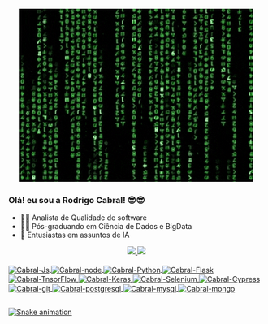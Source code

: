 <h4 align="center">
 
![Matrix_gif](HatefulSeveralIbis-max-1mb.gif)

### Olá! eu sou a Rodrigo Cabral! 😎😎

- 👨‍💻 Analista de Qualidade de software
- 👨‍🎓 Pós-graduando em Ciência de Dados e BigData
- 🤖 Entusiastas em assuntos de IA

<div align="center">
  <a href="https://github.com/RodrigoOBC">
  <img height="180em" src="https://github-readme-stats.vercel.app/api?username=RodrigoOBC&show_icons=true&theme=tokyonight&include_all_commits=true&count_private=true"/>
  <img height="180em" src="https://github-readme-stats.vercel.app/api/top-langs/?username=RodrigoOBC&layout=compact&langs_count=7&theme=tokyonight"/>
</div>
  
<div style="display: inline_block"><br>
  <img align="center" alt="Cabral-Js" height="30" width="80" src="https://img.shields.io/badge/JavaScript-323330?style=for-the-badge&logo=javascript&logoColor=F7DF1E">
 <img align="center" alt="Cabral-node" height="60" width="80" src="https://img.icons8.com/color/48/000000/nodejs.png">
 <img align="center" alt="Cabral-Python" height="50" width="80" src="https://img.icons8.com/color/48/000000/python.png">
 <img align="center" alt="Cabral-Flask" height="30" width="80" src="https://img.shields.io/badge/Flask-000000?style=for-the-badge&logo=flask&logoColor=white">
  <img align="center" alt="Cabral-TnsorFlow" height="50" width="80" src="https://img.icons8.com/color/48/000000/tensorflow.png">
 <img align="center" alt="Cabral-Keras" height="30" width="80" src="https://img.shields.io/badge/Keras-D00000?style=for-the-badge&logo=Keras&logoColor=white">
 <img align="center" alt="Cabral-Selenium" height="50" width="70" src="https://img.icons8.com/color/48/000000/selenium.png">
 <img align="center" alt="Cabral-Cypress" height="30" width="80" src="https://img.shields.io/badge/Cypress-17202C?style=for-the-badge&logo=cypress&logoColor=white">
  <img align="center" alt="Cabral-git" height="50" width="80" src="https://cdn.jsdelivr.net/gh/devicons/devicon/icons/git/git-original.svg" />
  <img align="center" alt="Cabral-postgresql" height="50" width="80" src="https://img.icons8.com/color/48/000000/postgreesql.png">
  <img align="center" alt="Cabral-mysql" height="50" width="80" src="https://img.icons8.com/color/48/000000/mysql-logo.png">
 <img align="center" alt="Cabral-mongo" height="50" width="80" src="https://img.icons8.com/color/48/000000/mongodb.png">


</div>
  
  ##
  
![Snake animation](https://github.com/lougansjs/lougansjs/blob/output/github-contribution-grid-snake.svg)
